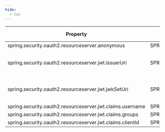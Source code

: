 ```yaml
---
hide:
  - toc
---
```


| Property | Environment | Default | Required | Valid values|
| --- | --- | --- | --- | --- |
| spring.security.oauth2.resourceserver.anonymous | SPRING_SECURITY_OAUTH2_RESOURCESERVER_ANONYMOUS  | false| false | boolean |
| spring.security.oauth2.resourceserver.jwt.issuerUri | SPRING_SECURITY_OAUTH2_RESOURCESERVER_JWT_ISSUERURI  | <http://docker.localhost/auth/realms/cmem>| false | URI to OpenID Connect Provider |
| spring.security.oauth2.resourceserver.jwt.jwkSetUri | SPRING_SECURITY_OAUTH2_RESOURCESERVER_JWT_JWKSETURI  | *none*| false | URI to OpenID Connect Provider |
| spring.security.oauth2.resourceserver.jwt.claims.username | SPRING_SECURITY_OAUTH2_RESOURCESERVER_JWT_CLAIMS_USERNAME  | preferred_username| false | string |
| spring.security.oauth2.resourceserver.jwt.claims.groups | SPRING_SECURITY_OAUTH2_RESOURCESERVER_JWT_CLAIMS_GROUPS  | groups| false | string | list of strings |
| spring.security.oauth2.resourceserver.jwt.claims.clientId | SPRING_SECURITY_OAUTH2_RESOURCESERVER_JWT_CLAIMS_CLIENTID  | clientId| false | string |
